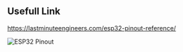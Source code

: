 ## Usefull Link

https://lastminuteengineers.com/esp32-pinout-reference/


![ESP32 Pinout](https://cdn.discordapp.com/attachments/900022715321311254/990734865056030791/unknown.png)